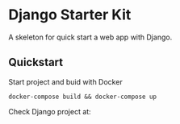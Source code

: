 # Django Starter Kit

A skeleton for quick start a web app with Django.

## Quickstart

Start project and buid with Docker

```
docker-compose build && docker-compose up
```

Check Django project at: 